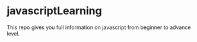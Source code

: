 # javascriptLearning
This repo gives you full information on javascript from beginner to advance level.
